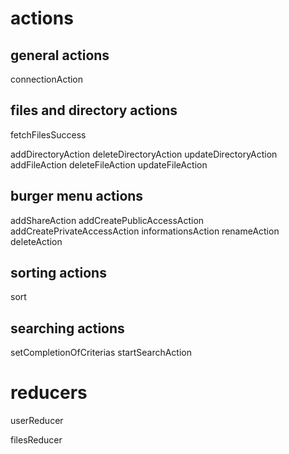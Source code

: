 # actions

## general actions

connectionAction

## files and directory actions

fetchFilesSuccess

addDirectoryAction
deleteDirectoryAction
updateDirectoryAction
addFileAction
deleteFileAction
updateFileAction

## burger menu actions

addShareAction
addCreatePublicAccessAction
addCreatePrivateAccessAction
informationsAction
renameAction
deleteAction

## sorting actions

sort

## searching actions

setCompletionOfCriterias
startSearchAction

# reducers

userReducer

filesReducer
